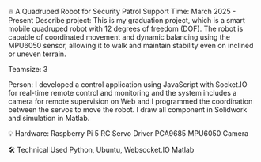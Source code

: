 🔥 A Quadruped Robot for Security Patrol Support
Time: March 2025 - Present
Describe project: This is my graduation project, which is a smart mobile quadruped robot with 12 degrees of freedom (DOF). The robot is capable of coordinated movement and dynamic balancing using the MPU6050 sensor, allowing it to walk and maintain stability even on inclined or uneven terrain.

Teamsize: 3 

Person: I developed a control application using JavaScript with Socket.IO for real-time remote control and monitoring and the system includes a camera for remote supervision on Web and I programmed the coordination between the servos to move the robot. I draw all component in Solidwork and simulation in Matlab.

💡 Hardware: 
Raspberry Pi 5
RC Servo 
Driver PCA9685
MPU6050
Camera
   
🛠️ Technical Used
    Python, Ubuntu, Websocket.IO
    Matlab
